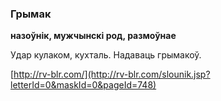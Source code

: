 ### Грымак
**назоўнік, мужчынскі род, размоўнае**

Удар кулаком, кухталь. Надаваць грымакоў.

<a rel="author">[http://rv-blr.com/](http://rv-blr.com/slounik.jsp?letterId=0&maskId=0&pageId=748)</a>
